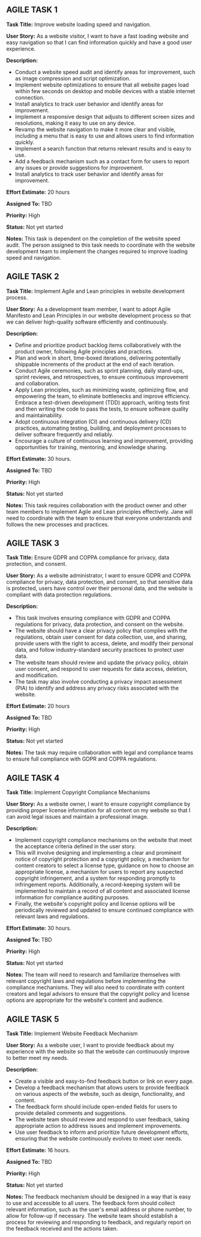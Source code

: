 ## AGILE TASK 1

**Task Title:** Improve website loading speed and navigation.

**User Story:** As a website visitor, I want to have a fast loading website and easy navigation so that I can find information quickly and have a good user experience.

**Description:**
* Conduct a website speed audit and identify areas for improvement, such as image compression and script optimization.
* Implement website optimizations to ensure that all website pages load within few seconds on desktop and mobile devices with a stable internet connection.
* Install analytics to track user behavior and identify areas for improvement.
* Implement a responsive design that adjusts to different screen sizes and resolutions, making it easy to use on any device.
* Revamp the website navigation to make it more clear and visible, including a menu that is easy to use and allows users to find information quickly.
* Implement a search function that returns relevant results and is easy to use.
* Add a feedback mechanism such as a contact form for users to report any issues or provide suggestions for improvement.
* Install analytics to track user behavior and identify areas for improvement.

**Effort Estimate:** 20 hours

**Assigned To:** TBD

**Priority:** High

**Status:** Not yet started

**Notes:** This task is dependent on the completion of the website speed audit. The person assigned to this task needs to coordinate with the website development team to implement the changes required to improve loading speed and navigation.


## AGILE TASK 2

**Task Title:** Implement Agile and Lean principles in website development process.

**User Story:** As a development team member, I want to adopt Agile Manifesto and Lean Principles in our website development process so that we can deliver high-quality software efficiently and continuously.

**Description:**
* Define and prioritize product backlog items collaboratively with the product owner, following Agile principles and practices. 
* Plan and work in short, time-boxed iterations, delivering potentially shippable increments of the product at the end of each iteration. 
* Conduct Agile ceremonies, such as sprint planning, daily stand-ups, sprint reviews, and retrospectives, to ensure continuous improvement and collaboration. 
* Apply Lean principles, such as minimizing waste, optimizing flow, and empowering the team, to eliminate bottlenecks and improve efficiency. Embrace a test-driven development (TDD) approach, writing tests first and then writing the code to pass the tests, to ensure software quality and maintainability. 
* Adopt continuous integration (CI) and continuous delivery (CD) practices, automating testing, building, and deployment processes to deliver software frequently and reliably. 
* Encourage a culture of continuous learning and improvement, providing opportunities for training, mentoring, and knowledge sharing.

**Effort Estimate:** 30 hours.

**Assigned To:** TBD

**Priority:** High

**Status:** Not yet started

**Notes:** This task requires collaboration with the product owner and other team members to implement Agile and Lean principles effectively. Jane will need to coordinate with the team to ensure that everyone understands and follows the new processes and practices.


## AGILE TASK 3

**Task Title:** Ensure GDPR and COPPA compliance for privacy, data protection, and consent.

**User Story:** As a website administrator, I want to ensure GDPR and COPPA compliance for privacy, data protection, and consent, so that sensitive data is protected, users have control over their personal data, and the website is compliant with data protection regulations.

**Description:**
* This task involves ensuring compliance with GDPR and COPPA regulations for privacy, data protection, and consent on the website. 
* The website should have a clear privacy policy that complies with the regulations, obtain user consent for data collection, use, and sharing, provide users with the right to access, delete, and modify their personal data, and follow industry-standard security practices to protect user data. 
* The website team should review and update the privacy policy, obtain user consent, and respond to user requests for data access, deletion, and modification. 
* The task may also involve conducting a privacy impact assessment (PIA) to identify and address any privacy risks associated with the website.

**Effort Estimate:** 20 hours

**Assigned To:** TBD

**Priority:** High

**Status:** Not yet started

**Notes:** The task may require collaboration with legal and compliance teams to ensure full compliance with GDPR and COPPA regulations.


## AGILE TASK 4

**Task Title:** Implement Copyright Compliance Mechanisms

**User Story:** As a website owner, I want to ensure copyright compliance by providing proper license information for all content on my website so that I can avoid legal issues and maintain a professional image.

**Description:**
* Implement copyright compliance mechanisms on the website that meet the acceptance criteria defined in the user story. 
* This will involve designing and implementing a clear and prominent notice of copyright protection and a copyright policy, a mechanism for content creators to select a license type, guidance on how to choose an appropriate license, a mechanism for users to report any suspected copyright infringement, and a system for responding promptly to infringement reports. Additionally, a record-keeping system will be implemented to maintain a record of all content and associated license information for compliance auditing purposes. 
* Finally, the website's copyright policy and license options will be periodically reviewed and updated to ensure continued compliance with relevant laws and regulations.

**Effort Estimate:** 30 hours.

**Assigned To:** TBD

**Priority:** High

**Status:** Not yet started

**Notes:** The team will need to research and familiarize themselves with relevant copyright laws and regulations before implementing the compliance mechanisms. They will also need to coordinate with content creators and legal advisors to ensure that the copyright policy and license options are appropriate for the website's content and audience.


## AGILE TASK 5

**Task Title:** Implement Website Feedback Mechanism

**User Story:** As a website user, I want to provide feedback about my experience with the website so that the website can continuously improve to better meet my needs.

**Description:**
* Create a visible and easy-to-find feedback button or link on every page.
* Develop a feedback mechanism that allows users to provide feedback on various aspects of the website, such as design, functionality, and content.
* The feedback form should include open-ended fields for users to provide detailed comments and suggestions.
* The website team should review and respond to user feedback, taking appropriate action to address issues and implement improvements.
* Use user feedback to inform and prioritize future development efforts, ensuring that the website continuously evolves to meet user needs.

**Effort Estimate:** 16 hours.

**Assigned To:** TBD

**Priority:** High

**Status:** Not yet started

**Notes:** The feedback mechanism should be designed in a way that is easy to use and accessible to all users. The feedback form should collect relevant information, such as the user's email address or phone number, to allow for follow-up if necessary. The website team should establish a process for reviewing and responding to feedback, and regularly report on the feedback received and the actions taken.



